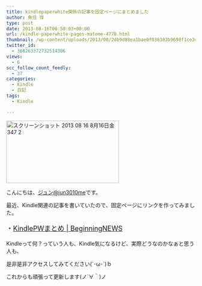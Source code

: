 ```yaml
---
title: kindlepaperwhite関係の記事を固定ページにまとめました
author: 魚住 惇
type: post
date: 2013-08-16T06:50:03+00:00
url: /kindle-paperwhite-pages-matome-4778.html
thumbnail: /wp-content/uploads/2013/08/2db9d88ea1bae0f036383b9698f1ce34.png
twitter_id:
  - 368263372732514306
views:
  - 6
scc_follow_count_feedly:
  - 37
categories:
  - Kindle
  - 日記
tags:
  - Kindle

---
```

<img decoding="async" loading="lazy" src="/wp-content/uploads/2013/08/2db9d88ea1bae0f036383b9698f1ce34.png" alt="スクリーンショット 2013 08 16 8月16日金347 2" title="スクリーンショット_2013-08-16_8月16日金347-2.png" border="0" width="300" height="166" /><!--more-->

こんにちは、[ジュン@jun3010me][1]です。

最近、Kindle関連の記事を書いていたので、固定ページにリンクを作ってみました。

<p style="font-size: 18px;">
  ・<a rel="nofollow" href="http://192.168.11.200:8000/kindlepw" target="_blank">KindlePWまとめ | BeginningNEWS</a>
</p>

Kindleって何？っていう人も、Kindle気になるけど、実際どうなのかなぁと思う人も、

是非是非アクセスしてみてください(\`･ω･´)ｂ

これからも頑張って更新します(ノ´∀｀)ノ

 [1]: https://twitter.com/jun3010me